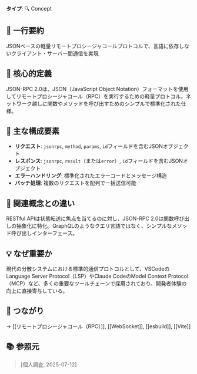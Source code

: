 **タイプ**: 🔍 Concept

## 📝 一行要約
JSONベースの軽量リモートプロシージャコールプロトコルで、言語に依存しないクライアント・サーバー間通信を実現

## 🎯 核心的定義
JSON-RPC 2.0は、JSON（JavaScript Object Notation）フォーマットを使用してリモートプロシージャコール（RPC）を実行するための軽量プロトコル。ネットワーク越しに関数やメソッドを呼び出すためのシンプルで標準化された仕様。

## 🌟 主な構成要素
- **リクエスト**: `jsonrpc`, `method`, `params`, `id`フィールドを含むJSONオブジェクト
- **レスポンス**: `jsonrpc`, `result`（または`error`）, `id`フィールドを含むJSONオブジェクト
- **エラーハンドリング**: 標準化されたエラーコードとメッセージ構造
- **バッチ処理**: 複数のリクエストを配列で一括送信可能

## 🔄 関連概念との違い
RESTful APIは状態転送に焦点を当てるのに対し、JSON-RPC 2.0は関数呼び出しの抽象化に特化。GraphQLのようなクエリ言語ではなく、シンプルなメソッド呼び出しインターフェース。

## 💡 なぜ重要か
現代の分散システムにおける標準的通信プロトコルとして、VSCodeのLanguage Server Protocol（LSP）やClaude CodeのModel Context Protocol（MCP）など、多くの重要なツールチェーンで採用されており、開発者体験の向上に直接寄与している。

## 🔗 つながり
→ [[リモートプロシージャコール（RPC）]], [[WebSocket]], [[esbuild]], [[Vite]]

## 📚 参照元
> [個人調査, 2025-07-12]